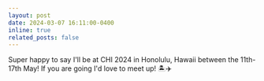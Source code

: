 ```yaml
---
layout: post
date: 2024-03-07 16:11:00-0400
inline: true
related_posts: false
---
```


Super happy to say I'll be at CHI 2024 in Honolulu, Hawaii between the 11th-17th May! If you are going I'd love to meet up! :desert_island::airplane: